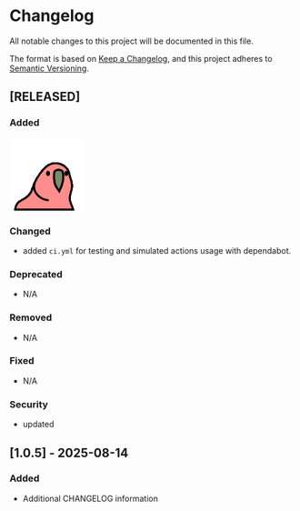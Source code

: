 # Changelog

All notable changes to this project will be documented in this file.

The format is based on [Keep a Changelog](https://keepachangelog.com/en/1.0.0/),
and this project adheres to [Semantic Versioning](https://semver.org/spec/v2.0.0.html).

## [RELEASED]

### Added

![Party Parrot](./party-parrot.gif)

### Changed
- added `ci.yml` for testing and simulated actions usage with dependabot. 

### Deprecated
- N/A

### Removed
- N/A

### Fixed
- N/A

### Security
- updated

## [1.0.5] - 2025-08-14

### Added
- Additional CHANGELOG information 
